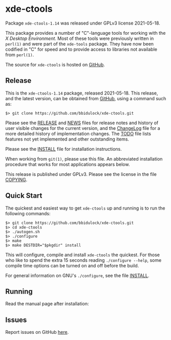 [xde-ctools -- read me first file.  2021-05-18]: #

xde-ctools
===============

Package `xde-ctools-1.14` was released under GPLv3 license 2021-05-18.

This package provides a number of "C"-language tools for working with
the _X Desktop Environment_.  Most of these tools were previously
written in `perl(1)` and were part of the `xde-tools` package.  They
have now been codified in "C" for speed and to provide access to
libraries not available from `perl(1)`.

The source for `xde-ctools` is hosted on [GitHub][1].

Release
-------

This is the `xde-ctools-1.14` package, released 2021-05-18.  This release,
and the latest version, can be obtained from [GitHub][1], using a command
such as:

    $> git clone https://github.com/bbidulock/xde-ctools.git

Please see the [RELEASE][3] and [NEWS][4] files for release notes and
history of user visible changes for the current version, and the
[ChangeLog][5] file for a more detailed history of implementation changes.
The [TODO][6] file lists features not yet implemented and other outstanding
items.


Please see the [INSTALL][8] file for installation instructions.

When working from `git(1)`, please use this file.  An abbreviated
installation procedure that works for most applications appears below.

This release is published under GPLv3.  Please see the license in the file
[COPYING][10].


Quick Start
-----------

The quickest and easiest way to get `xde-ctools` up and running is to run
the following commands:

    $> git clone https://github.com/bbidulock/xde-ctools.git
    $> cd xde-ctools
    $> ./autogen.sh
    $> ./configure
    $> make
    $> make DESTDIR="$pkgdir" install

This will configure, compile and install `xde-ctools` the quickest.  For
those who like to spend the extra 15 seconds reading `./configure --help`,
some compile time options can be turned on and off before the build.

For general information on GNU's `./configure`, see the file [INSTALL][8].


Running
-------

Read the manual page after installation:


Issues
------

Report issues on GitHub [here][2].



[1]: https://github.com/bbidulock/xde-ctools
[2]: https://github.com/bbidulock/xde-ctools/issues
[3]: https://github.com/bbidulock/xde-ctools/blob/1.14/RELEASE
[4]: https://github.com/bbidulock/xde-ctools/blob/1.14/NEWS
[5]: https://github.com/bbidulock/xde-ctools/blob/1.14/ChangeLog
[6]: https://github.com/bbidulock/xde-ctools/blob/1.14/TODO
[7]: https://github.com/bbidulock/xde-ctools/blob/1.14/COMPLIANCE
[8]: https://github.com/bbidulock/xde-ctools/blob/1.14/INSTALL
[9]: https://github.com/bbidulock/xde-ctools/blob/1.14/LICENSE
[10]: https://github.com/bbidulock/xde-ctools/blob/1.14/COPYING

[ vim: set ft=markdown sw=4 tw=80 nocin nosi fo+=tcqlorn spell: ]: #
